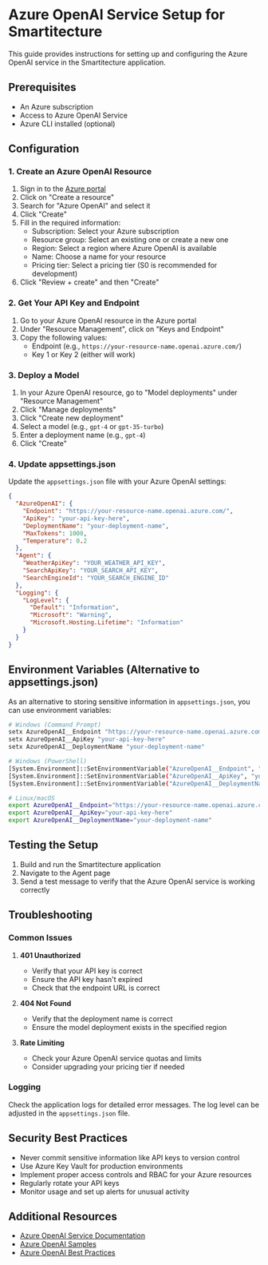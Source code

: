 # Azure OpenAI Service Setup for Smartitecture

This guide provides instructions for setting up and configuring the Azure OpenAI service in the Smartitecture application.

## Prerequisites

- An Azure subscription
- Access to Azure OpenAI Service
- Azure CLI installed (optional)

## Configuration

### 1. Create an Azure OpenAI Resource

1. Sign in to the [Azure portal](https://portal.azure.com/)
2. Click on "Create a resource"
3. Search for "Azure OpenAI" and select it
4. Click "Create"
5. Fill in the required information:
   - Subscription: Select your Azure subscription
   - Resource group: Select an existing one or create a new one
   - Region: Select a region where Azure OpenAI is available
   - Name: Choose a name for your resource
   - Pricing tier: Select a pricing tier (S0 is recommended for development)
6. Click "Review + create" and then "Create"

### 2. Get Your API Key and Endpoint

1. Go to your Azure OpenAI resource in the Azure portal
2. Under "Resource Management", click on "Keys and Endpoint"
3. Copy the following values:
   - Endpoint (e.g., `https://your-resource-name.openai.azure.com/`)
   - Key 1 or Key 2 (either will work)

### 3. Deploy a Model

1. In your Azure OpenAI resource, go to "Model deployments" under "Resource Management"
2. Click "Manage deployments"
3. Click "Create new deployment"
4. Select a model (e.g., `gpt-4` or `gpt-35-turbo`)
5. Enter a deployment name (e.g., `gpt-4`)
6. Click "Create"

### 4. Update appsettings.json

Update the `appsettings.json` file with your Azure OpenAI settings:

```json
{
  "AzureOpenAI": {
    "Endpoint": "https://your-resource-name.openai.azure.com/",
    "ApiKey": "your-api-key-here",
    "DeploymentName": "your-deployment-name",
    "MaxTokens": 1000,
    "Temperature": 0.2
  },
  "Agent": {
    "WeatherApiKey": "YOUR_WEATHER_API_KEY",
    "SearchApiKey": "YOUR_SEARCH_API_KEY",
    "SearchEngineId": "YOUR_SEARCH_ENGINE_ID"
  },
  "Logging": {
    "LogLevel": {
      "Default": "Information",
      "Microsoft": "Warning",
      "Microsoft.Hosting.Lifetime": "Information"
    }
  }
}
```

## Environment Variables (Alternative to appsettings.json)

As an alternative to storing sensitive information in `appsettings.json`, you can use environment variables:

```bash
# Windows (Command Prompt)
setx AzureOpenAI__Endpoint "https://your-resource-name.openai.azure.com/"
setx AzureOpenAI__ApiKey "your-api-key-here"
setx AzureOpenAI__DeploymentName "your-deployment-name"

# Windows (PowerShell)
[System.Environment]::SetEnvironmentVariable("AzureOpenAI__Endpoint", "https://your-resource-name.openai.azure.com/", "User")
[System.Environment]::SetEnvironmentVariable("AzureOpenAI__ApiKey", "your-api-key-here", "User")
[System.Environment]::SetEnvironmentVariable("AzureOpenAI__DeploymentName", "your-deployment-name", "User")

# Linux/macOS
export AzureOpenAI__Endpoint="https://your-resource-name.openai.azure.com/"
export AzureOpenAI__ApiKey="your-api-key-here"
export AzureOpenAI__DeploymentName="your-deployment-name"
```

## Testing the Setup

1. Build and run the Smartitecture application
2. Navigate to the Agent page
3. Send a test message to verify that the Azure OpenAI service is working correctly

## Troubleshooting

### Common Issues

1. **401 Unauthorized**
   - Verify that your API key is correct
   - Ensure the API key hasn't expired
   - Check that the endpoint URL is correct

2. **404 Not Found**
   - Verify that the deployment name is correct
   - Ensure the model deployment exists in the specified region

3. **Rate Limiting**
   - Check your Azure OpenAI service quotas and limits
   - Consider upgrading your pricing tier if needed

### Logging

Check the application logs for detailed error messages. The log level can be adjusted in the `appsettings.json` file.

## Security Best Practices

- Never commit sensitive information like API keys to version control
- Use Azure Key Vault for production environments
- Implement proper access controls and RBAC for your Azure resources
- Regularly rotate your API keys
- Monitor usage and set up alerts for unusual activity

## Additional Resources

- [Azure OpenAI Service Documentation](https://learn.microsoft.com/en-us/azure/cognitive-services/openai/)
- [Azure OpenAI Samples](https://github.com/Azure/openai-samples)
- [Azure OpenAI Best Practices](https://learn.microsoft.com/en-us/azure/cognitive-services/openai/concepts/best-practices)
